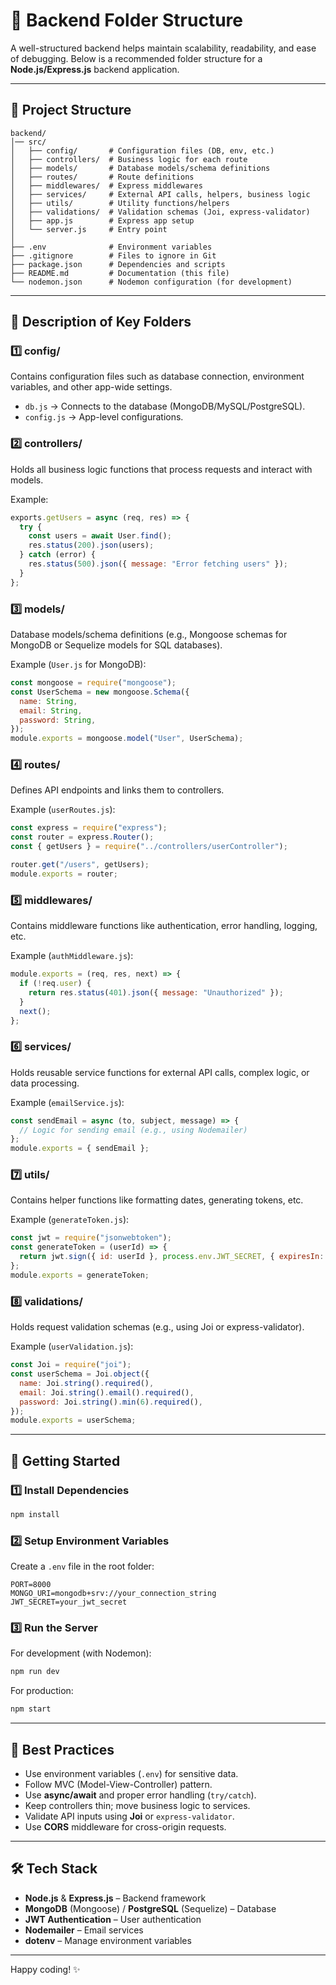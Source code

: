 # 📂 Backend Folder Structure

A well-structured backend helps maintain scalability, readability, and ease of debugging. Below is a recommended folder structure for a **Node.js/Express.js** backend application.

---

## 📁 Project Structure

```
backend/
│── src/
│   ├── config/       # Configuration files (DB, env, etc.)
│   ├── controllers/  # Business logic for each route
│   ├── models/       # Database models/schema definitions
│   ├── routes/       # Route definitions
│   ├── middlewares/  # Express middlewares
│   ├── services/     # External API calls, helpers, business logic
│   ├── utils/        # Utility functions/helpers
│   ├── validations/  # Validation schemas (Joi, express-validator)
│   ├── app.js        # Express app setup
│   └── server.js     # Entry point
│
├── .env              # Environment variables
├── .gitignore        # Files to ignore in Git
├── package.json      # Dependencies and scripts
├── README.md         # Documentation (this file)
└── nodemon.json      # Nodemon configuration (for development)
```

---

## 📜 Description of Key Folders

### **1️⃣ config/**

Contains configuration files such as database connection, environment variables, and other app-wide settings.

- `db.js` → Connects to the database (MongoDB/MySQL/PostgreSQL).
- `config.js` → App-level configurations.

### **2️⃣ controllers/**

Holds all business logic functions that process requests and interact with models.

Example:

```javascript
exports.getUsers = async (req, res) => {
  try {
    const users = await User.find();
    res.status(200).json(users);
  } catch (error) {
    res.status(500).json({ message: "Error fetching users" });
  }
};
```

### **3️⃣ models/**

Database models/schema definitions (e.g., Mongoose schemas for MongoDB or Sequelize models for SQL databases).

Example (`User.js` for MongoDB):

```javascript
const mongoose = require("mongoose");
const UserSchema = new mongoose.Schema({
  name: String,
  email: String,
  password: String,
});
module.exports = mongoose.model("User", UserSchema);
```

### **4️⃣ routes/**

Defines API endpoints and links them to controllers.

Example (`userRoutes.js`):

```javascript
const express = require("express");
const router = express.Router();
const { getUsers } = require("../controllers/userController");

router.get("/users", getUsers);
module.exports = router;
```

### **5️⃣ middlewares/**

Contains middleware functions like authentication, error handling, logging, etc.

Example (`authMiddleware.js`):

```javascript
module.exports = (req, res, next) => {
  if (!req.user) {
    return res.status(401).json({ message: "Unauthorized" });
  }
  next();
};
```

### **6️⃣ services/**

Holds reusable service functions for external API calls, complex logic, or data processing.

Example (`emailService.js`):

```javascript
const sendEmail = async (to, subject, message) => {
  // Logic for sending email (e.g., using Nodemailer)
};
module.exports = { sendEmail };
```

### **7️⃣ utils/**

Contains helper functions like formatting dates, generating tokens, etc.

Example (`generateToken.js`):

```javascript
const jwt = require("jsonwebtoken");
const generateToken = (userId) => {
  return jwt.sign({ id: userId }, process.env.JWT_SECRET, { expiresIn: "1h" });
};
module.exports = generateToken;
```

### **8️⃣ validations/**

Holds request validation schemas (e.g., using Joi or express-validator).

Example (`userValidation.js`):

```javascript
const Joi = require("joi");
const userSchema = Joi.object({
  name: Joi.string().required(),
  email: Joi.string().email().required(),
  password: Joi.string().min(6).required(),
});
module.exports = userSchema;
```

---

## 🚀 Getting Started

### **1️⃣ Install Dependencies**

```sh
npm install
```

### **2️⃣ Setup Environment Variables**

Create a `.env` file in the root folder:

```env
PORT=8000
MONGO_URI=mongodb+srv://your_connection_string
JWT_SECRET=your_jwt_secret
```

### **3️⃣ Run the Server**

For development (with Nodemon):

```sh
npm run dev
```

For production:

```sh
npm start
```

---

## 📌 Best Practices

- Use environment variables (`.env`) for sensitive data.
- Follow MVC (Model-View-Controller) pattern.
- Use **async/await** and proper error handling (`try/catch`).
- Keep controllers thin; move business logic to services.
- Validate API inputs using **Joi** or `express-validator`.
- Use **CORS** middleware for cross-origin requests.

---

## 🛠 Tech Stack

- **Node.js** & **Express.js** – Backend framework
- **MongoDB** (Mongoose) / **PostgreSQL** (Sequelize) – Database
- **JWT Authentication** – User authentication
- **Nodemailer** – Email services
- **dotenv** – Manage environment variables

---

Happy coding! ✨
